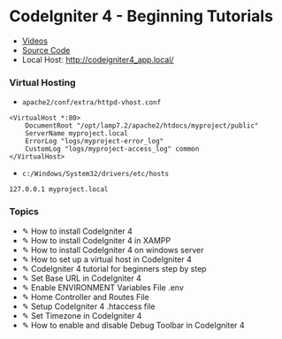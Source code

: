 # CodeIgniter 4 - Beginning Tutorials

- [Videos](https://www.youtube.com/watch?v=DRfpeUvj3_A&list=PLmrTMUhqzS3jbQE1Pgx-1SdfS9EEUthDJ)
- [Source Code](https://github.com/jeevan15498/CodeIgniter-4-Beginning-Tutorials)
- Local Host: http://codeigniter4_app.local/

### Virtual Hosting

* `apache2/conf/extra/httpd-vhost.conf`

```
<VirtualHost *:80>
    DocumentRoot "/opt/lamp7.2/apache2/htdocs/myproject/public"
    ServerName myproject.local
    ErrorLog "logs/myproject-error_log"
    CustomLog "logs/myproject-access_log" common
</VirtualHost>
```

* `c:/Windows/System32/drivers/etc/hosts`

```
127.0.0.1 myproject.local
```

### Topics

* ✎ How to install CodeIgniter 4
* ✎ How to install CodeIgniter 4 in XAMPP
* ✎ How to install CodeIgniter 4 on windows server
* ✎ How to set up a virtual host in CodeIgniter 4
* ✎ CodeIgniter 4 tutorial for beginners step by step
* ✎ Set Base URL in CodeIgniter 4
* ✎ Enable ENVIRONMENT Variables File .env
* ✎ Home Controller and Routes File
* ✎ Setup CodeIgniter 4 .htaccess file
* ✎ Set Timezone in CodeIgniter 4
* ✎ How to enable and disable Debug Toolbar in CodeIgniter 4

